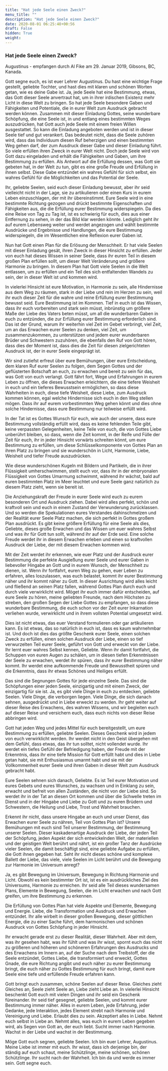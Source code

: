 ```yaml
---
title: "Hat jede Seele einen Zweck?"
menu_title: ""
description: "Hat jede Seele einen Zweck?"
date: 2020-08-01 06:25:48+00:56
draft: False
hidden: True
weight:
---
```

### Hat jede Seele einen Zweck?

Augustinus - empfangen durch Al Fike am 29. Januar 2019, Gibsons, BC, Kanada.

Gott segne euch, es ist euer Lehrer Augustinus. Du hast eine wichtige Frage gestellt, geliebte Tochter, und hast dies mit klaren und schönen Worten getan, wie es deine Gabe ist. Ja, jede Seele hat eine Bestimmung, etwas, das Gott dieser Seele anvertraut hat, um in ihrer irdischen Existenz mehr Licht in diese Welt zu bringen. So hat jede Seele besondere Gaben und Fähigkeiten und Potentiale, die in eurer Welt zum Ausdruck gebracht werden können. Zusammen mit dieser Einladung Gottes, seine wunderbare Schöpfung, die eine Seele ist, in und entlang eines bestimmten Weges auszudrücken, hat Gott auch jede Seele mit einem freien Willen ausgestattet. So kann die Einladung angeboten werden und ist in dieser Seele tief und gut verankert. Das bedeutet nicht, dass die Seele zuhören wird, dass das Individuum diesen Ruf beherzigen und einen bestimmten Weg gehen darf, der zum Ausdruck dieser Gabe und dieser Einladung führt. So viele erfüllen ihren Zweck in eurer Welt nicht. Doch jede Seele wird von Gott dazu eingeladen und erhält die Fähigkeiten und Gaben, um ihre Bestimmung zu erfüllen. Als Antwort auf die Erfüllung dessen, was Gott sie gebeten hat, in der Welt zu tun, gibt es eine große Freude und Erfüllung in ihnen selbst. Diese Gabe entzündet ein wahres Gefühl für sich selbst, ein wahres Gefühl für die Möglichkeiten und das Potential der Seele.

Ihr, geliebte Seelen, seid euch dieser Einladung bewusst, aber ihr seid vielleicht nicht in der Lage, sie zu artikulieren oder einen Kurs in eurem Leben einzuschlagen, der mit ihr übereinstimmt. Eure Seele wird in eine bestimmte Richtung gezogen und drückt bestimmte Eigenschaften und Fähigkeiten aus, die die Erfüllung eurer Bestimmung widerspiegeln. Da dies eine Reise von Tag zu Tag ist, ist es schwierig für euch, dies aus einer Entfernung zu sehen, in der das Bild klar werden könnte. Lediglich geht ihr auf eurem Lebensweg weiter und werdet angezogen und wählt bestimmte Ausdrücke und Ergebnisse und Handlungen, die eure Bestimmung widerspiegeln, die im Wesentlichen eine Reflexion eurer Gaben ist.

Nun hat Gott einen Plan für die Erlösung der Menschheit. Er hat viele Seelen mit dieser Einladung gesät, ihren Zweck in dieser Hinsicht zu erfüllen. Jeder von euch hat dieses Wissen in seiner Seele, dass ihr euren Teil in diesem großen Plan erfüllen sollt, um dieser Welt Veränderung und größere Harmonie zu bringen. In diesem Plan hat Gott viele Seelen in die Welt entlassen, um zu erfüllen und ein Teil des sich entfaltenden Wandels zu sein, der in dieser Welt ist und kommen wird.

In vielerlei Hinsicht ist eure Motivation, in Harmonie zu sein, alle Hindernisse aus dem Weg zu räumen, stark in der Liebe und rein im Herzen zu sein, weil ihr euch dieser Zeit für die wahre und reine Erfüllung eurer Bestimmung bewusst seid. Eure Bestimmung ist im Kommen. Tief in euch ist das Wissen, dass ihr euch vorbereiten und stark sein müsst, inbrünstig um größere Maße der Liebe des Vaters beten müsst, um all die wunderbaren Gaben in euch zu entzünden, die zur Erfüllung eurer Bestimmung erforderlich sind. Das ist der Grund, warum ihr weiterhin viel Zeit im Gebet verbringt, viel Zeit, um an das Erwachen eurer Seelen zu denken, viel Zeit, um zusammenzukommen, zu unterstützen und jedem eurer wunderbaren Brüder und Schwestern zuzuhören, die ebenfalls den Ruf von Gott hören, dass dies der Moment ist, dass dies die Zeit für diesen zielgerichteten Ausdruck ist, der in eurer Seele eingeprägt ist.

Wir sind zutiefst erfreut über eure Bemühungen, über eure Entscheidung, dem klaren Ruf eurer Seelen zu folgen, dem Segen Gottes und der geflüsterten Botschaft an euch, zu erwachen und bereit zu sein für das, was Gott von euch verlangt. Gott fährt fort, Wege und Erfahrungen in eurem Leben zu öffnen, die dieses Erwachen erleichtern, die eine tiefere Weisheit in euch und ein tieferes Bewusstsein ermöglichen, so dass diese Wahrheiten in euch, diese tiefe Weisheit, diese Liebe, zum Ausdruck kommen können, egal welche Hindernisse sich euch in den Weg stellen mögen. Dass ihr auf eurem vorbestimmten Weg gehen könnt und dies ohne solche Hindernisse, dass eure Bestimmung nur teilweise erfüllt wird.

In der Tat ist es Gottes Wunsch für euch, wie auch der unsere, dass eure Bestimmung vollständig erfüllt wird, dass es keine fehlenden Teile gibt, keine verpassten Gelegenheiten, keine Teile von euch, die von Gottes Liebe unberührt bleiben, so dass, wenn die Zeit kommt, in der Reife und Fülle der Zeit für euch, ihr in jeder Hinsicht vorwärts schreiten könnt, um eure Bestimmung zu erfüllen, um diese Schlüsselkomponente von Gottes Plan an ihren Platz zu bringen und sie wunderschön in Licht, Harmonie, Liebe, Weisheit und tiefer Freude auszudrücken.

Wie diese wunderschönen Kugeln mit Bildern und Partikeln, die in ihrer Flüssigkeit umherschwimmen, stellt euch vor, dass ihr in der embryonalen Flüssigkeit von Gottes Umarmung schwimmt, während ihr wächst, bald auf euren bestimmten Platz im Meer leuchtet und eure Seele ganz natürlich zu diesem Platz zieht, wenn sie bereit ist.

Die Anziehungskraft der Freude in eurer Seele wird euch zu eurem besonderen Ort und Ausdruck ziehen. Dabei wird alles perfekt, schön und kraftvoll sein und euch in einem Zustand der Verwunderung zurücklassen. Und so werden die Spekulationen eures Verstandes dahinschmelzen und der Realität eurer Seele Platz machen, die sich perfekt in Gottes großem Plan ausdrückt. Es gibt keine größere Erfüllung für eine Seele als dies, Geliebte, dieses große Erwachen und das Wissen um euer wahres Selbst und was ihr für Gott tun sollt, während ihr auf der Erde seid. Eine solche Freude werdet ihr in diesem Erwachen erleben und einen so kraftvollen Ausdruck der Liebe, der mit diesem Erwachen kommen wird.

Mit der Zeit werdet ihr erkennen, wie euer Platz und der Ausdruck eurer Bestimmung die perfekte Ausgießung eurer Seele und eurer Gaben in liebevoller Hingabe an Gott und in eurem Wunsch, der Menschheit zu dienen, ist. Wenn ihr fortfahrt, euren Weg zu gehen, euer Leben zu erfahren, alles loszulassen, was euch belastet, kommt ihr eurer Bestimmung näher und ihr kommt näher zu Gott. In dieser Ausrichtung wird alles leicht und fließend an seinen Platz fallen, während Gottes Plan durch euch und durch viele verwirklicht wird. Möget ihr euch immer dafür entscheiden, auf eure Seele zu hören, meine geliebten Freunde, nach dem Höchsten zu streben, den großen Segen der Liebe Gottes zu empfangen, so dass diese wunderbare Bestimmung, die euch schon vor der Zeit eurer Inkarnation verliehen wurde, verwirklicht und in ihrem vollsten Potential umgesetzt wird.

Dies ist nicht etwas, das euer Verstand formulieren oder gar artikulieren kann. Es ist etwas, das so natürlich in euch ist, dass es kaum wahrnehmbar ist. Und doch ist dies das größte Geschenk eurer Seele, einen solchen Zweck zu erfüllen, einen solchen Ausdruck der Liebe, einen so tief verwurzelten Teil eurer Seele, geführt von Gott und erweckt von der Liebe. Ihr lernt euer wahres Selbst kennen, Geliebte. Wenn ihr damit fortfahrt, die Schuppen von euren Augen zu schälen, um in diesen tiefen Erkenntnissen der Seele zu erwachen, werdet ihr spüren, dass ihr eurer Bestimmung näher kommt. Ihr werdet eine aufkommende Freude und Bewusstheit spüren und die Erkenntnis, dass ihr etwas Schönes und Heiliges erfüllt.

Das sind die Segnungen Gottes für jede einzelne Seele. Das sind die Schöpfungen einer jeden Seele, einzigartig und mit einem Zweck, der einzigartig für sie ist. Ja, es gibt viele Dinge in euch zu entdecken, geliebte Seelen. Viele Dinge, die verborgen liegen. Viele Dinge, die sich danach sehnen, ausgedrückt und in Liebe erweckt zu werden. Ihr geht weiter auf dieser Reise des Erwachens, des wahren Wissens, und wir begleiten euch auf dieser Reise und versichern euch, dass euch nichts von dieser Reise abbringen wird.

Gott hat jeden Weg und jedes Mittel für euch bereitgestellt, um eure Bestimmung zu erfüllen, geliebte Seelen. Dieses Geschenk wird in jedem von euch verwirklicht werden. Ihr werdet nicht in den Geist übergehen mit dem Gefühl, dass etwas, das ihr tun solltet, nicht vollendet wurde. Ihr werdet ein tiefes Gefühl der Befriedigung haben, der Freude mit der Erkenntnis, dass ihr eine tiefe Mission für Gott erfüllt habt und dies in Liebe getan habt, sie mit Enthusiasmus umarmt habt und sie mit der Vollkommenheit eurer Seele und ihren Gaben in dieser Welt zum Ausdruck gebracht habt.

Eure Seelen sehnen sich danach, Geliebte. Es ist Teil eurer Motivation und eures Gebets und eures Wunsches, zu wachsen und in Einklang zu sein, erwacht und befreit von allen Zuständen, die nicht von der Liebe sind. So werdet ihr in der Tat an diesen Ort kommen und über die Schwelle treten im Dienst und in der Hingabe und Liebe zu Gott und zu euren Brüdern und Schwestern, die Heilung und Liebe, Trost und Wahrheit brauchen.

Erkennt ihr nicht, dass unsere Hingabe an euch und unser Dienst, das Erwachen eurer Seele zu nähren, Teil von Gottes Plan ist? Unsere Bemühungen mit euch sind Teil unserer Bestimmung, der Bestimmung unserer Seelen. Dieser kaskadenartige Ausdruck der Liebe, der jeden Teil der Schöpfung, jeden Aspekt der sich entwickelnden Welt, der materiellen und der geistigen Welt berührt und nährt, ist ein großer Tanz der Ausdrücke vieler Seelen, die damit beschäftigt sind, eine geliebte Aufgabe zu erfüllen, die Gott ihnen gegeben hat. Seht ihr nicht dieses schöne und komplexe Ballett der Liebe, das viele, viele Seelen im Licht berührt und die Bewegung zur Harmonie im Universum anregt?

Ja, es gibt Bewegung im Universum, Bewegung in Richtung Harmonie und Licht. Obwohl es kein bestimmter Ort ist, ist es ein ausdrückliches Ziel des Universums, Harmonie zu erreichen. Ihr seid alle Teil dieses wundersamen Plans, Elemente in Bewegung, Seelen, die im Licht erwachen und nach Gott greifen, um ihre Bestimmung zu erkennen.

Die Erfüllung von Gottes Plan hat viele Aspekte und Elemente, Bewegung und Energie. Liebe, die Transformation und Ausdruck und Erwachen entzündet. Ihr alle wirbelt in dieser großen Bewegung, dieser göttlichen Energie, die zu einer Sache führt, dem harmonischen und schönen Ausdruck von Gottes Schöpfung in jeder Hinsicht.

Ihr erwacht gerade erst zu dieser Realität, dieser Wahrheit. Aber mit dem, was ihr gesehen habt, was ihr fühlt und was ihr wisst, spornt euch das nicht zu größeren und höheren und schöneren Erfahrungen des Ausdrucks und des Erwachens im Innern an, auf der Suche nach dem Treibstoff, der die Seele entzündet, Gottes Liebe, die transformiert und erweckt, Gottes Gnade, die eure Richtung angibt und euch näher zu eurer Bestimmung bringt, die euch näher zu Gottes Bestimmung für euch bringt, damit eure Seele eine tiefe und erfüllende Freude erfahren kann.

Gott bringt euch zusammen, schöne Seelen auf dieser Reise. Gleiches zieht Gleiches an, Seele zieht Seele an, Liebe zieht Liebe an. In vielerlei Hinsicht beschenkt Gott euch mit vielen Dingen und ihr seid ein Geschenk füreinander. Ihr seid tief gesegnet, geliebte Seelen, und kommt eurer Bestimmung immer näher. Alles in eurem Leben, jede Erfahrung, jeder Gedanke, jede Interaktion, jedes Element strebt nach Harmonie und Vereinigung und Liebe. Erlaubt dies zu sein. Akzeptiert alles in Liebe. Nehmt euch selbst in Liebe an. Nehmt alles, was euch in eurem Leben gegeben wird, als Segen von Gott an, der euch liebt. Sucht immer nach Harmonie. Wachst in der Liebe und wachst in der Bestimmung.

Möge Gott euch segnen, geliebte Seelen. Ich bin euer Lehrer, Augustinus. Meine Liebe ist immer mit euch. Ihr wisst, dass ich derjenige bin, der ständig auf euch schaut, meine Schützlinge, meine schönen, schönen Schützlinge. Ihr sucht nach der Wahrheit. Ich bin da und werde es immer sein. Gott segne euch.
